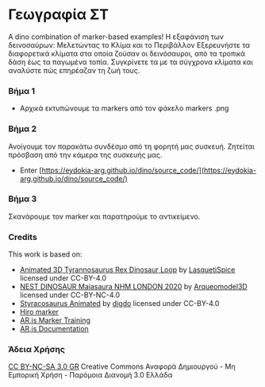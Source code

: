 # Γεωγραφία ΣΤ
A dino combination of marker-based examples!
Η εξαφάνιση των δεινοσαύρων: Μελετώντας το Κλίμα και το Περιβάλλον
Εξερευνήστε τα διαφορετικά κλίματα στα οποία ζούσαν οι δεινόσαυροι, από τα τροπικά δάση έως τα παγωμένα τοπία. Συγκρίνετε τα με τα σύγχρονα κλίματα και αναλύστε πώς επηρέαζαν τη ζωή τους.

### Βήμα 1
* Αρχικά εκτυπώνουμε τα markers από τον φάκελο markers .png

### Βήμα 2 
Ανοίγουμε τον παρακάτω συνδέσμο από τη φορητή μας συσκευή. Ζητείται πρόσβαση από την κάμερα της συσκευής μας.
* Enter [https://eydokia-arg.github.io/dino/source_code/](https://eydokia-arg.github.io/dino/source_code/)
  
  
### Βήμα 3
Σκανάρουμε τον marker και παρατηρούμε το αντικείμενο.

### Credits
This work is based on:
* [Animated 3D Tyrannosaurus Rex Dinosaur Loop](https://sketchfab.com/3d-models/animated-3d-tyrannosaurus-rex-dinosaur-loop-5339a88494084a98bd2bb1104a7f48f0) by [LasquetiSpice](https://sketchfab.com/LasquetiSpice) licensed under CC-BY-4.0
* [NEST DINOSAUR Maiasaura NHM LONDON 2020](https://sketchfab.com/3d-models/nest-dinosaur-maiasaura-nhm-london-2020-c3e820ea21e141668cfe39b6196ce1b0) by [Arqueomodel3D](https://sketchfab.com/juanbrualla) licensed under CC-BY-NC-4.0
* [Styracosaurus Animated](https://sketchfab.com/3d-models/styracosaurus-animated-041907c3555f4b56842c5fe7ed045342) by [digdo](https://sketchfab.com/digdo) licensed under CC-BY-4.0 
* [Hiro marker](https://commons.wikimedia.org/wiki/File:Hiro_marker_ARjs.png)
* [AR.js Marker Training](https://jeromeetienne.github.io/AR.js/three.js/examples/marker-training/examples/generator.html)
* [AR.js Documentation](https://ar-js-org.github.io/AR.js-Docs/)

### Άδεια Χρήσης
[CC BY-NC-SA 3.0 GR](https://creativecommons.org/licenses/by/3.0/deed.el) 
Creative Commons Αναφορά Δημιουργού - Μη Εμπορική Χρήση - Παρόμοια Διανομή 3.0 Ελλάδα
